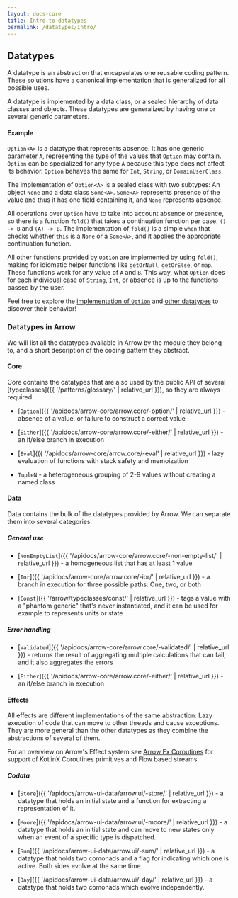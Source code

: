 ```yaml
---
layout: docs-core
title: Intro to datatypes
permalink: /datatypes/intro/
---
```


## Datatypes

A datatype is an abstraction that encapsulates one reusable coding pattern.
These solutions have a canonical implementation that is generalized for all possible uses.

A datatype is implemented by a data class, or a sealed hierarchy of data classes and objects.
These datatypes are generalized by having one or several generic parameters.

#### Example

`Option<A>` is a datatype that represents absence.
It has one generic parameter `A`, representing the type of the values that `Option` may contain.
`Option` can be specialized for any type `A` because this type does not affect its behavior.
`Option` behaves the same for `Int`, `String`, or `DomainUserClass`.

The implementation of `Option<A>` is a sealed class with two subtypes: An object `None` and a data class `Some<A>`.
`Some<A>` represents presence of the value and thus it has one field containing it, and `None` represents absence.

All operations over `Option` have to take into account absence or presence,
so there is a function `fold()` that takes a continuation function per case, `() -> B` and `(A) -> B`.
The implementation of `fold()` is a simple `when` that checks whether `this` is a `None` or a `Some<A>`, and it applies the appropriate continuation function.

All other functions provided by `Option` are implemented by using `fold()`, making for idiomatic helper functions like `getOrNull`, `getOrElse`, or `map`. These functions work for any value of `A` and `B`. This way, what `Option` does for each individual case of `String`, `Int`, or absence is up to the functions passed by the user.

Feel free to explore the [implementation of `Option`](https://github.com/arrow-kt/arrow/blob/master/arrow-libs/core/arrow-core/src/main/kotlin/arrow/core/extensions/option.kt) and [other datatypes](https://github.com/arrow-kt/arrow-core/tree/master/arrow-core-data/src/main/kotlin/arrow/core) to discover their behavior!

### Datatypes in Arrow

We will list all the datatypes available in Arrow by the module they belong to, and a short description of the coding pattern they abstract.

#### Core

Core contains the datatypes that are also used by the public API of several [typeclasses]({{ '/patterns/glossary/' | relative_url }}),
so they are always required.

- [`Option`]({{ '/apidocs/arrow-core/arrow.core/-option/' | relative_url }}) - absence of a value, or failure to construct a correct value

- [`Either`]({{ '/apidocs/arrow-core/arrow.core/-either/' | relative_url }}) - an if/else branch in execution

- [`Eval`]({{ '/apidocs/arrow-core/arrow.core/-eval' | relative_url }}) - lazy evaluation of functions with stack safety and memoization

- `TupleN` - a heterogeneous grouping of 2-9 values without creating a named class

#### Data

Data contains the bulk of the datatypes provided by Arrow. We can separate them into several categories.

##### General use

- [`NonEmptyList`]({{ '/apidocs/arrow-core/arrow.core/-non-empty-list/' | relative_url }}) - a homogeneous list that has at least 1 value

- [`Ior`]({{ '/apidocs/arrow-core/arrow.core/-ior/' | relative_url }}) - a branch in execution for three possible paths: One, two, or both

- [`Const`]({{ '/arrow/typeclasses/const/' | relative_url }}) - tags a value with a "phantom generic" that's never instantiated, and it can be used for example to represents units or state

##### Error handling

- [`Validated`]({{ '/apidocs/arrow-core/arrow.core/-validated/' | relative_url }}) - returns the result of aggregating multiple calculations that can fail, and it also aggregates the errors

- [`Either`]({{ '/apidocs/arrow-core/arrow.core/-either/' | relative_url }}) - an if/else branch in execution

#### Effects

All effects are different implementations of the same abstraction: Lazy execution of code that can move to other threads and cause exceptions.
They are more general than the other datatypes as they combine the abstractions of several of them.

For an overview on Arrow's Effect system see [Arrow Fx Coroutines](https://arrow-kt.io/docs/fx/) for support of KotlinX Coroutines primitives and Flow based streams.


##### Codata

- [`Store`]({{ '/apidocs/arrow-ui-data/arrow.ui/-store/' | relative_url }}) - a datatype that holds an initial state and a function for extracting a representation of it.

- [`Moore`]({{ '/apidocs/arrow-ui-data/arrow.ui/-moore/' | relative_url }}) - a datatype that holds an initial state and can move to new states only when an event of a specific type is dispatched.

- [`Sum`]({{ '/apidocs/arrow-ui-data/arrow.ui/-sum/' | relative_url }}) - a datatype that holds two comonads and a flag for indicating which one is active. Both sides evolve at the same time.

- [`Day`]({{ '/apidocs/arrow-ui-data/arrow.ui/-day/' | relative_url }}) - a datatype that holds two comonads which evolve independently.

